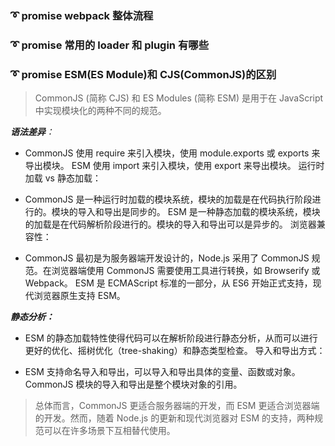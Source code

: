 ### :curly_loop: promise webpack 整体流程

### :curly_loop: promise 常用的 loader 和 plugin 有哪些

### :curly_loop: promise ESM(ES Module)和 CJS(CommonJS)的区别

> CommonJS (简称 CJS) 和 ES Modules (简称 ESM) 是用于在 JavaScript 中实现模块化的两种不同的规范。

_**语法差异**：_

- CommonJS 使用 require 来引入模块，使用 module.exports 或 exports 来导出模块。
  ESM 使用 import 来引入模块，使用 export 来导出模块。
  运行时加载 vs 静态加载：

- CommonJS 是一种运行时加载的模块系统，模块的加载是在代码执行阶段进行的。模块的导入和导出是同步的。
  ESM 是一种静态加载的模块系统，模块的加载是在代码解析阶段进行的。模块的导入和导出可以是异步的。
  浏览器兼容性：

- CommonJS 最初是为服务器端开发设计的，Node.js 采用了 CommonJS 规范。在浏览器端使用 CommonJS 需要使用工具进行转换，如 Browserify 或 Webpack。
  ESM 是 ECMAScript 标准的一部分，从 ES6 开始正式支持，现代浏览器原生支持 ESM。

_**静态分析：**_

- ESM 的静态加载特性使得代码可以在解析阶段进行静态分析，从而可以进行更好的优化、摇树优化（tree-shaking）和静态类型检查。
  导入和导出方式：

- ESM 支持命名导入和导出，可以导入和导出具体的变量、函数或对象。
  CommonJS 模块的导入和导出是整个模块对象的引用。

> 总体而言，CommonJS 更适合服务器端的开发，而 ESM 更适合浏览器端的开发。然而，随着 Node.js 的更新和现代浏览器对 ESM 的支持，两种规范可以在许多场景下互相替代使用。
